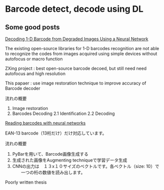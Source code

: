 # Barcode detect, decode using DL

## Some good posts

[Decoding 1-D Barcode from Degraded Images Using a Neural Network](http://what-when-how.com/computer-visionimaging-and-computer-graphics/decoding-1-d-barcode-from-degraded-images-using-a-neural-network-computer-visionimaging-and-computer-graphics-part-1/)


The existing open-source libraries for 1-D barcodes recognition are not able to recognize the codes 
from images acquired using simple devices without autofocus or macro function

ZXing project : best open-source barcode decoed, but still need need autofocus and high resolution

This papaer : use image restoration technique to improve accuracy of Barcode decoder

流れの概要

1. Image restoration
2. Barcodes Decoding
2.1 Identification
2.2 Decoding

[Reading barcodes with
neural networks](https://pdfs.semanticscholar.org/380a/e14aa6f260ee85cc062da6631e84d6ee68cd.pdf)

EAN-13 barcode（13桁だけ）だけ対応しています。

流れの概要

1. PyBarを用いて、Barcode画像生成する
2. 生成された画像をAugmenting techniqueで学習データ生成
3. CNNの出力は　１３x１０サイズのベクトルです。各ベクトル（size: 10）で
　　一つの桁の数値を読み出します。
  
 Poorly written thesis

